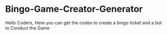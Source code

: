 # Bingo-Game-Creator-Generator
Hello Coders, Here you can get the codes to create a bingo ticket and a bot to Conduct the Game
